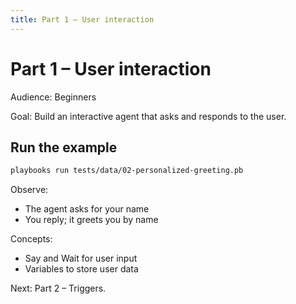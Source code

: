 ```yaml
---
title: Part 1 – User interaction
---
```


# Part 1 – User interaction

Audience: Beginners

Goal: Build an interactive agent that asks and responds to the user.

## Run the example

```bash
playbooks run tests/data/02-personalized-greeting.pb
```

Observe:

- The agent asks for your name
- You reply; it greets you by name

Concepts:

- Say and Wait for user input
- Variables to store user data

Next: Part 2 – Triggers.


